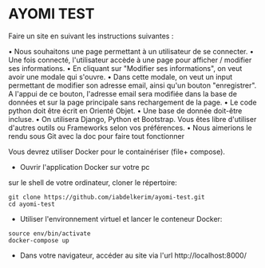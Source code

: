 # AYOMI TEST

Faire un site en suivant les instructions suivantes :

•  Nous souhaitons une page permettant à un utilisateur de se connecter.
•  Une fois connecté, l'utilisateur accède à une page pour afficher / modifier ses informations.
•  En cliquant sur "Modifier ses informations", on veut avoir une modale qui s'ouvre.
•  Dans cette modale,  on veut un input permettant de modifier son adresse email, ainsi qu'un bouton "enregistrer". A l'appui de ce bouton, l'adresse email sera modifiée dans la base de données et sur la page principale sans rechargement de la page.
•  Le code python doit être écrit en Orienté Objet.
•  Une base de donnée doit-être incluse.
•  On utilisera Django, Python et Bootstrap. Vous êtes libre d'utiliser d'autres outils ou Frameworks selon vos préférences.
•  Nous aimerions le rendu sous Git avec la doc pour faire tout fonctionner

Vous devrez utiliser Docker pour le containériser (file+ compose).

- Ouvrir l'application Docker sur votre pc

sur le shell de votre ordinateur, cloner le répertoire:  
```shell
git clone https://github.com/iabdelkerim/ayomi-test.git
cd ayomi-test
```
- Utiliser l'environnement virtuel et lancer le conteneur Docker:
```shell
source env/bin/activate
docker-compose up
```

- Dans votre navigateur, accéder au site via l'url http://localhost:8000/

